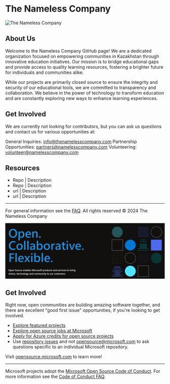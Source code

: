 # The Nameless Company

![The Nameless Company](https://github.com/thenamelesscompany/.github/images/logo.png)

## About Us

Welcome to the Nameless Company GitHub page! We are a dedicated organization focused on empowering communities in Kazakhstan through innovative education initiatives. Our mission is to bridge educational gaps and provide access to quality learning resources, fostering a brighter future for individuals and communities alike.

While our projects are primarily closed source to ensure the integrity and security of our educational tools, we are committed to transparency and collaboration. We believe in the power of technology to transform education and are constantly exploring new ways to enhance learning experiences.

## Get Involved

We are currently not looking for contributors, but you can ask us questions and contact us for various opportunities at:

General Inquiries: info@thenamelesscompany.com
Partnership Opportunities: partners@namelesscompany.com
Volunteering: volunteer@namelesscompany.com

## Resources

- Repo | Description
- Repo | Description
- url | Description
- url | Description

---

For general information see the [FAQ](https://thenamelesscompany.com/faq).
All rights reserved © 2024 The Nameless Company

<!--

**Here are some ideas to get you started:**

🙋‍♀️ A short introduction - what is your organization all about?
🌈 Contribution guidelines - how can the community get involved?
👩‍💻 Useful resources - where can the community find your docs? Is there anything else the community should know?
🍿 Fun facts - what does your team eat for breakfast?
🧙 Remember, you can do mighty things with the power of [Markdown](https://docs.github.com/github/writing-on-github/getting-started-with-writing-and-formatting-on-github/basic-writing-and-formatting-syntax)
-->

![Open Source at Microsoft](https://github.com/microsoft/.github/blob/main/images/open-at-microsoft.png)

## Get Involved

Right now, open communities are building amazing software together, and there are excellent "good first issue" opportunities, if you're looking to get involved.

- [Explore featured projects](https://opensource.microsoft.com/projects/)
- [Explore open source jobs at Microsoft](https://careers.microsoft.com/us/en/search-results?keywords=open%20source)
- [Apply for Azure credits for open source projects](https://opensource.microsoft.com/azure-credits)
- Use [repository issues](https://docs.github.com/en/issues/tracking-your-work-with-issues/creating-an-issue)
  and not [opensource@microsoft.com](mailto:opensource@microsoft.com) to ask questions specific to an individual Microsoft
  repository.

Visit [opensource.microsoft.com](https://opensource.microsoft.com) to learn more!

---

Microsoft projects adopt the [Microsoft Open Source Code of Conduct](https://opensource.microsoft.com/codeofconduct/). For more information see the [Code of Conduct FAQ](https://opensource.microsoft.com/codeofconduct/faq/).
